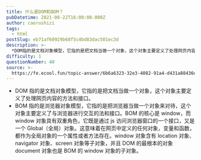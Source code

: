 ```yaml
---
title: 什么是DOM和BOM？
pubDatetime: 2021-08-22T16:00:00.000Z
author: caorushizi
tags:
  - html
postSlug: eb71af60929b68f5c4bd83dac501ec3d
description: >-
  *DOM指的是文档对象模型，它指的是把文档当做一个对象，这个对象主要定义了处理网页内容的方法和接口。*BOM指的是浏览器对象模型，它指的是把浏览器当做一个对象来对待，这个对象主要定义了与浏览器进行交互
difficulty: 1
questionNumber: 40
source: >-
  https://fe.ecool.fun/topic-answer/6b6a6323-32e3-4082-91a4-d431a88436d9?orderBy=updateTime&order=desc&tagId=12
---
```


- DOM 指的是文档对象模型，它指的是把文档当做一个对象，这个对象主要定义了处理网页内容的方法和接口。
- BOM 指的是浏览器对象模型，它指的是把浏览器当做一个对象来对待，这个对象主要定义了与浏览器进行交互的法和接口。BOM 的核心是 window，而 window 对象具有双重角色，它既是通过 js 访问浏览器窗口的一个接口，又是一个 Global（全局）对象。这意味着在网页中定义的任何对象，变量和函数，都作为全局对象的一个属性或者方法存在。window 对象含有 location 对象、navigator 对象、screen 对象等子对象，并且 DOM 的最根本的对象 document 对象也是 BOM 的 window 对象的子对象。
